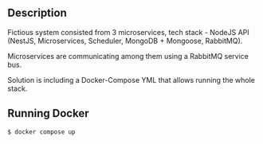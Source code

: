 ## Description

Fictious system consisted from 3 microservices, tech stack - NodeJS API (NestJS, Microservices, Scheduler, MongoDB + Mongoose, RabbitMQ).

Microservices are communicating among them using a RabbitMQ service bus.

Solution is including a Docker-Compose YML that allows running the whole stack.

## Running Docker

```bash
$ docker compose up
```
